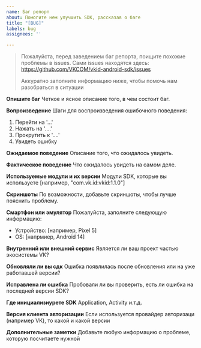 ```yaml
---
name: Баг репорт
about: Помогите нем улучшить SDK, рассказав о баге
title: "[BUG]"
labels: bug
assignees: ''

---
```


> Пожалуйста, перед заведением баг репорта, поищите похожие проблемы в issues.
> Сами issues находятся здесь: https://github.com/VKCOM/vkid-android-sdk/issues
> 
> Аккуратно заполните информацию ниже, чтобы помочь нам разобраться в ситуации

**Опишите баг**
Четкое и ясное описание того, в чем состоит баг.

**Вопроизведение**
Шаги для воспроизведения ошибочного поведения:
1. Перейти на '...'
2. Нажать на '....'
3. Прокрутить к '....'
4. Увидеть ошибку

**Ожидаемое поведение**
Описание того, что ожидалось увидеть.

**Фактическое поведение**
Что ожидалось увидеть на самом деле.

**Используемые модули и их версии**
Модули SDK, которые вы используете [например, "com.vk.id:vkid:1.1.0"]

**Скриншоты**
По возможности, добавьте скриншоты, чтобы лучше пояснить проблему.

**Смартфон или эмулятор**
Пожалуйста, заполните следующую информацию:
 - Устройство: [например, Pixel 5]
 - OS: [напрмиер, Android 14]

**Внутренний или внешний сервис**
Является ли ваш проект частью экосистемы VK?

**Обновляли ли вы сдк**
Ошибка появлилась после обновления или на уже работавшей версии?

**Исправлена ли ошибка**
Пробовали ли вы проверить, есть ли ошибка на последней версии SDK?

**Где инициализиурете SDK**
Application, Activity и.т.д.

**Версия клиента авторизации**
Если используется провайдер авторизаци (например VK), то какой и какой версии

**Дополнительные заметки**
Добавьте любую информацию о проблеме, которую посчитаете нужной

